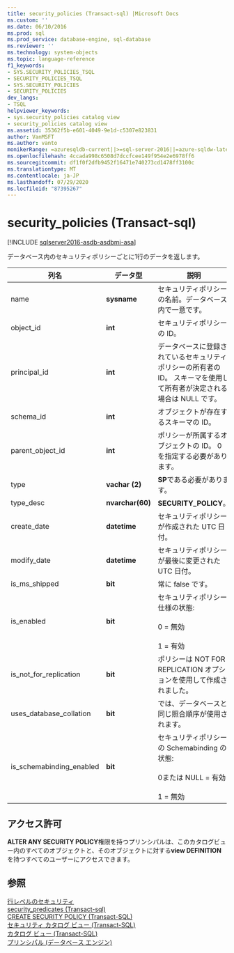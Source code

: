 ```yaml
---
title: security_policies (Transact-sql) |Microsoft Docs
ms.custom: ''
ms.date: 06/10/2016
ms.prod: sql
ms.prod_service: database-engine, sql-database
ms.reviewer: ''
ms.technology: system-objects
ms.topic: language-reference
f1_keywords:
- SYS.SECURITY_POLICIES_TSQL
- SECURITY_POLICIES_TSQL
- SYS.SECURITY_POLICIES
- SECURITY_POLICIES
dev_langs:
- TSQL
helpviewer_keywords:
- sys.security_policies catalog view
- security_policies catalog view
ms.assetid: 35362f5b-e601-4049-9e1d-c5307e823831
author: VanMSFT
ms.author: vanto
monikerRange: =azuresqldb-current||>=sql-server-2016||=azure-sqldw-latest||=sqlallproducts-allversions||>=sql-server-linux-2017||=azuresqldb-mi-current
ms.openlocfilehash: 4ccada998c6508d7dccfcee149f954e2e6978ff6
ms.sourcegitcommit: df1f0f2dfb9452f16471e740273cd1478ff3100c
ms.translationtype: MT
ms.contentlocale: ja-JP
ms.lasthandoff: 07/29/2020
ms.locfileid: "87395267"
---
```

# <a name="syssecurity_policies-transact-sql"></a>security_policies (Transact-sql)
[!INCLUDE [sqlserver2016-asdb-asdbmi-asa](../../includes/applies-to-version/sqlserver2016-asdb-asdbmi-asa.md)]

  データベース内のセキュリティポリシーごとに1行のデータを返します。  
  
|列名|データ型|説明|  
|-----------------|---------------|-----------------|  
|name|**sysname**|セキュリティポリシーの名前。データベース内で一意です。|  
|object_id|**int**|セキュリティポリシーの ID。|  
|principal_id|**int**|データベースに登録されているセキュリティポリシーの所有者の ID。 スキーマを使用して所有者が決定される場合は NULL です。|  
|schema_id|**int**|オブジェクトが存在するスキーマの ID。|  
|parent_object_id|**int**|ポリシーが所属するオブジェクトの ID。 0 を指定する必要があります。|  
|type|**vachar (2)**|**SP**である必要があります。|  
|type_desc|**nvarchar(60)**|**SECURITY_POLICY**。|  
|create_date|**datetime**|セキュリティポリシーが作成された UTC 日付。|  
|modify_date|**datetime**|セキュリティポリシーが最後に変更された UTC 日付。|  
|is_ms_shipped|**bit**|常に false です。|  
|is_enabled|**bit**|セキュリティポリシー仕様の状態:<br /><br /> 0 = 無効<br /><br /> 1 = 有効|  
|is_not_for_replication|**bit**|ポリシーは NOT FOR REPLICATION オプションを使用して作成されました。|  
|uses_database_collation|**bit**|では、データベースと同じ照合順序が使用されます。|  
|is_schemabinding_enabled|**bit**|セキュリティポリシーの Schemabinding の状態:<br /><br /> 0または NULL = 有効<br /><br /> 1 = 無効|  
  
## <a name="permissions"></a>アクセス許可  
 **ALTER ANY SECURITY POLICY**権限を持つプリンシパルは、このカタログビュー内のすべてのオブジェクトと、そのオブジェクトに対する**view DEFINITION**を持つすべてのユーザーにアクセスできます。  
  
## <a name="see-also"></a>参照  
 [行レベルのセキュリティ](../../relational-databases/security/row-level-security.md)   
 [security_predicates &#40;Transact-sql&#41;](../../relational-databases/system-catalog-views/sys-security-predicates-transact-sql.md)   
 [CREATE SECURITY POLICY &#40;Transact-SQL&#41;](../../t-sql/statements/create-security-policy-transact-sql.md)   
 [セキュリティ カタログ ビュー &#40;Transact-SQL&#41;](../../relational-databases/system-catalog-views/security-catalog-views-transact-sql.md)   
 [カタログ ビュー &#40;Transact-SQL&#41;](../../relational-databases/system-catalog-views/catalog-views-transact-sql.md)   
 [プリンシパル &#40;データベース エンジン&#41;](../../relational-databases/security/authentication-access/principals-database-engine.md)  
  
  
